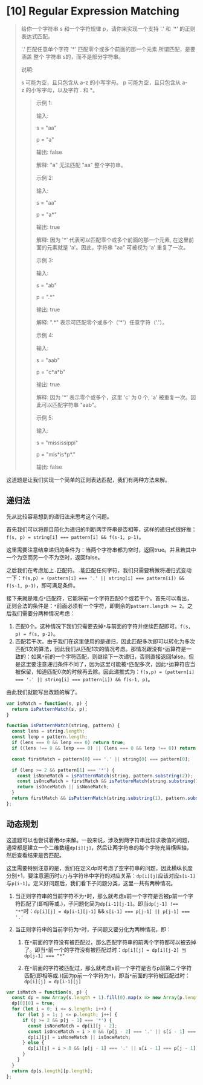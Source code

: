 # [10] Regular Expression Matching

>给你一个字符串 s 和一个字符规律 p，请你来实现一个支持 '.' 和 '*' 的正则表达式匹配。
>
>'.' 匹配任意单个字符
>'*' 匹配零个或多个前面的那一个元素
>所谓匹配，是要涵盖 整个 字符串 s的，而不是部分字符串。
>
>说明:
>
>s 可能为空，且只包含从 a-z 的小写字母。
>p 可能为空，且只包含从 a-z 的小写字母，以及字符 . 和 *。
>
>>示例 1:
>>
>>输入:
>>
>>s = "aa"
>>
>>p = "a"
>>
>>输出: false
>>
>>解释: "a" 无法匹配 "aa" 整个字符串。
>>
>>示例 2:
>>
>>输入:
>>
>>s = "aa"
>>
>>p = "a*"
>>
>>输出: true
>>
>>解释: 因为 '*' 代表可以匹配零个或多个前面的那一个元素, 在这里前面的元素就是 'a'。因此，字符串 "aa" 可被视为 'a' 重复了一次。
>>
>>示例 3:
>>
>>输入:
>>
>>s = "ab"
>>
>>p = ".*"
>>
>>输出: true
>>
>>解释: ".\*" 表示可匹配零个或多个（'\*'）任意字符（'.'）。
>>
>>示例 4:
>>
>>输入:
>>
>>s = "aab"
>>
>>p = "c\*a\*b"
>>
>>输出: true
>>
>>解释: 因为 '*' 表示零个或多个，这里 'c' 为 0 个, 'a' 被重复一次。因此可以匹配字符串 "aab"。
>>
>>示例 5:
>>
>>输入:
>>
>>s = "mississippi"
>>
>>p = "mis\*is\*p\*."
>>
>>输出: false

这道题是让我们实现一个简单的正则表达匹配，我们有两种方法来解。

## 递归法

先从比较容易想到的递归法来思考这个问题。

首先我们可以将题目简化为递归的判断两字符串是否相等，这样的递归式很好推：`f(s, p) = string[i] === pattern[i] && f(s-1, p-1)`。

这里需要注意结束递归的条件为：当两个字符串都为空时，返回true。并且若其中一个为空而另一个不为空时，返回false。

之后我们在考虑加上`.`匹配符。`.`能匹配任何字符，我们只需要稍微将递归式变动一下：`f(s,p) = (pattern[i] === '.' || string[i] === pattern[i]) && f(s-1, p-1)`，即可满足条件。

接下来就是难点`*`匹配符，它能将前一个字符匹配0个或若干个。首先可以看出，正则合法的条件是：`*`前面必须有一个字符，即剩余的`pattern.length >= 2`。之后我们需要分两种情况考虑：

1. 匹配0个。这种情况下我们只需要去掉`*`与前面的字符并继续匹配即可。`f(s, p) = f(s, p-2)`。
2. 匹配若干次。由于我们在这里使用的是递归，因此匹配多次即可以转化为多次匹配1次的算法，因此我们从匹配1次的情况考虑。那情况跟没有`*`运算符是一致的：如果`*`前的一个字符匹配，则继续下一次递归，否则直接返回false。但是这里要注意递归条件不同了，因为这里可能被`*`匹配多次，因此`*`运算符应当被保留，知道匹配0次的时候再去除。因此递推式为：`f(s,p) = (pattern[i] === '.' || string[i] === pattern[i]) && f(s-1, p)`。

由此我们就能写出改题的解了。

```js
var isMatch = function(s, p) {
  return isPatternMatch(s, p);
}

function isPatternMatch(string, pattern) {
  const lens = string.length;
  const lenp = pattern.length;
  if (lens === 0 && lenp === 0) return true;
  if ((lens !== 0 && lenp === 0) || (lens === 0 && lenp !== 0)) return false;

  const firstMatch = pattern[0] === '.' || string[0] === pattern[0];

  if (lenp >= 2 && pattern[1] === '*') {
    const isNoneMatch = isPatternMatch(string, pattern.substring(2));
    const isOnceMatch = firstMatch && isPatternMatch(string.substring(1), pattern);
    return isOnceMatch || isNoneMatch;
  }
  return firstMatch && isPatternMatch(string.substring(1), pattern.substring(1));
};
```

## 动态规划

这道题可以也尝试着用dp来解。一般来说，涉及到两字符串比较求极值的问题，通常都是建立一个二维数组`dp[i][j]`，然后让两字符串的每个字符充当横纵轴，然后查看结果是否匹配。

这里需要特别注意的是，我们在定义dp时考虑了空字符串的问题，因此横纵长度分别+1，要注意遍历时`i/j`与字符串中字符的对应关系：`dp[i][j]`应该对应`s[i-1]`与`p[i-1]`。定义好问题后，我们看下子问题分类，这里一共有两种情况。

1. 当正则字符串的当前字符不为`*`时，那么就考虑s前一个字符是否被p前一个字符匹配了(即相等或.)，子问题化简为`dp[i-1][j-1]`。即当`dp[j-1] !== "*"`时：`dp[i][j] = dp[i-1][j-1]` && `s[i-1] === p[j-1] || p[j-1] === '.'`

2. 当正则字符串的当前字符为`*`时，子问题又要分化为两种情况，即：

    1. 在`*`前面的字符没有被匹配过，那么匹配字符串的前两个字符都可以被去掉了。即当`*`前一个的字符没有被匹配过时：`dp[i][j] = dp[i][j-2] 当dp[j-1] === "*"`

    2. 在`*`前面的字符被匹配过，那么就考虑s前一个字符是否与p前第二个字符匹配(即相等或.)(因为p前一个字符为`*`)，即当`*`前面的字符被匹配过时：`dp[i][j] = dp[i-1][j]`

```js
var isMatch = function(s, p) {
  const dp = new Array(s.length + 1).fill(0).map(x => new Array(p.length + 1).fill(false));
  dp[0][0] = true;
  for (let i = 0; i <= s.length; i++) {
    for (let j = 1; j <= p.length; j++) {
      if (j >= 2 && p[j - 1] === '*') {
        const isNoneMatch = dp[i][j - 2];
        const isOnceMatch = i > 0 && (p[j - 2] === '.' || s[i - 1] === p[j - 2]) && dp[i - 1][j];
        dp[i][j] = isNoneMatch || isOnceMatch;
      } else {
        dp[i][j] = i > 0 && (p[j - 1] === '.' || s[i - 1] === p[j - 1]) && dp[i - 1][j - 1];
      }
    }
  }
  return dp[s.length][p.length];
};
```

